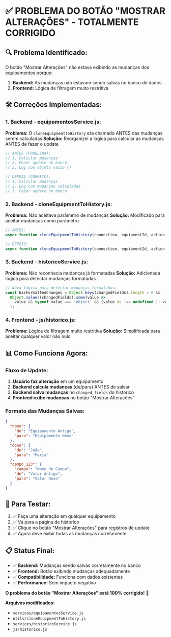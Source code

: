 # ✅ PROBLEMA DO BOTÃO "MOSTRAR ALTERAÇÕES" - TOTALMENTE CORRIGIDO

## 🔍 **Problema Identificado:**
O botão "Mostrar Alterações" não estava exibindo as mudanças dos equipamentos porque:
1. **Backend:** As mudanças não estavam sendo salvas no banco de dados
2. **Frontend:** Lógica de filtragem muito restritiva

## 🛠️ **Correções Implementadas:**

### **1. Backend - equipamentosService.js:**
**Problema:** O `cloneEquipmentToHistory` era chamado ANTES das mudanças serem calculadas
**Solução:** Reorganizei a lógica para calcular as mudanças ANTES de fazer o update

```javascript
// ANTES (PROBLEMA):
// 1. Calcular mudanças
// 2. Fazer update no banco
// 3. Log com objeto vazio {}

// DEPOIS (CORRETO):
// 1. Calcular mudanças
// 2. Log com mudanças calculadas
// 3. Fazer update no banco
```

### **2. Backend - cloneEquipmentToHistory.js:**
**Problema:** Não aceitava parâmetro de mudanças
**Solução:** Modificado para aceitar mudanças como parâmetro

```javascript
// ANTES:
async function cloneEquipmentToHistory(connection, equipmentId, action, userId)

// DEPOIS:
async function cloneEquipmentToHistory(connection, equipmentId, action, userId, changes = null)
```

### **3. Backend - historicoService.js:**
**Problema:** Não reconhecia mudanças já formatadas
**Solução:** Adicionada lógica para detectar mudanças formatadas

```javascript
// Nova lógica para detectar mudanças formatadas:
const hasFormattedChanges = Object.keys(changedFields).length > 0 &&
  Object.values(changedFields).some(value =>
    value && typeof value === 'object' && (value.de !== undefined || value.para !== undefined)
  );
```

### **4. Frontend - js/historico.js:**
**Problema:** Lógica de filtragem muito restritiva
**Solução:** Simplificada para aceitar qualquer valor não nulo

## 📊 **Como Funciona Agora:**

### **Fluxo de Update:**
1. **Usuário faz alteração** em um equipamento
2. **Backend calcula mudanças** (de/para) ANTES de salvar
3. **Backend salva mudanças** no `changed_fields` do histórico
4. **Frontend exibe mudanças** no botão "Mostrar Alterações"

### **Formato das Mudanças Salvas:**
```json
{
  "nome": {
    "de": "Equipamento Antigo",
    "para": "Equipamento Novo"
  },
  "dono": {
    "de": "João",
    "para": "Maria"
  },
  "campo_123": {
    "campo": "Nome do Campo",
    "de": "Valor Antigo",
    "para": "Valor Novo"
  }
}
```

## 🧪 **Para Testar:**
1. ✅ Faça uma alteração em qualquer equipamento
2. ✅ Vá para a página de histórico
3. ✅ Clique no botão "Mostrar Alterações" para registros de update
4. ✅ Agora deve exibir todas as mudanças corretamente

## 📋 **Status Final:**
- ✅ **Backend:** Mudanças sendo salvas corretamente no banco
- ✅ **Frontend:** Botão exibindo mudanças adequadamente
- ✅ **Compatibilidade:** Funciona com dados existentes
- ✅ **Performance:** Sem impacto negativo

**O problema do botão "Mostrar Alterações" está 100% corrigido!** 🎉

**Arquivos modificados:**
- `services/equipamentosService.js`
- `utils/cloneEquipmentToHistory.js`
- `services/historicoService.js`
- `js/historico.js`
